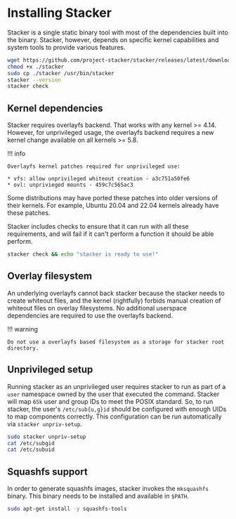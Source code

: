 # Installing Stacker

Stacker is a single static binary tool with most of the dependencies built into 
the binary. Stacker, however, depends on specific kernel capabilities and system
tools to provide various features.

```bash title="Download Stacker"
wget https://github.com/project-stacker/stacker/releases/latest/download/stacker
chmod +x ./stacker
sudo cp ./stacker /usr/bin/stacker
stacker --version
stacker check
```
## Kernel dependencies

Stacker requires overlayfs backend. That works with any kernel >= 4.14. 
However, for unprivileged usage, the overlayfs backend requires a new 
kernel change available on all kernels >= 5.8. 

!!! info 

    Overlayfs kernel patches required for unprivileged use:

    * vfs: allow unprivileged whiteout creation - a3c751a50fe6 
    * ovl: unprivieged mounts - 459c7c565ac3

Some distributions may have ported these patches into older versions of their
kernels. For example, Ubuntu 20.04 and 22.04 kernels already have these patches.

Stacker includes checks to ensure that it can run with all these requirements, and will fail if it can't perform a function it should be able perform.

```bash title="Stacker Check"
stacker check && echo "stacker is ready to use!"
```

## Overlay filesystem

An underlying overlayfs cannot back stacker because the stacker needs to create 
whiteout files, and the kernel (rightfully) forbids manual creation of whiteout 
files on overlay filesystems. No additional userspace dependencies are required
to use the overlayfs backend.

!!! warning

    Do not use a overlayfs based filesystem as a storage for stacker root
    directory.

## Unprivileged setup

Running stacker as an unprivileged user requires stacker to run as part of a `user`
namespace owned by the user that executed the command. Stacker will 
map `65k` user and group IDs to meet the POSIX standard. So, to run stacker,
the user's `/etc/sub{u,g}id` should be configured with enough UIDs to map components
correctly. This configuration can be run automatically via 
`stacker unpriv-setup`.

```bash title="Stacker unprivileged setup"
sudo stacker unpriv-setup
cat /etc/subgid
cat /etc/subuid
```

## Squashfs support

In order to generate squashfs images, stacker invokes the `mksquashfs` binary.
This binary needs to be installed and available in `$PATH`.

```bash title="Install mksquashfs on ubuntu"
sudo apt-get install -y squashfs-tools
```
